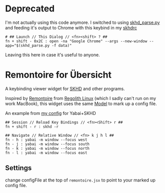 # Deprecated
I'm not actually using this code anymore.  I switched to using  [skhd_parse.py](https://github.com/deekue/dotfiles/blob/macos_tiling_wm/bin/skhd_parse.py) and feeding it's output to Chrome with this keybind in my [skhdrc](https://github.com/deekue/dotfiles/blob/aa4b33a1968aeed1feadae4b08502a65d34fb5cc/config/skhd/skhdrc#L284)

```shell
# ## Launch // This Dialog // <fn><shift> ? ##
fn + shift - 0x2C : open -na "Google Chrome" --args --new-window --app="$(skhd_parse.py -f data)"
``` 
Leaving this here in case it's useful to anyone.

# Remontoire for Übersicht

A keybinding viewer widget for [SKHD](https://github.com/koekeishiya/skhd) and other programs.

Inspired by [Remontoire](https://github.com/regolith-linux/remontoire) from 
[Regolith Linux](https://regolith-linux.org) (which I sadly can't run on my
work MacBook), this widget uses the same
[Model](https://github.com/regolith-linux/remontoire#model) to mark up a config
file.

An example from [my 
config](https://github.com/deekue/dotfiles/blob/master/config/skhd/yabai_skhdrc) for Yabai+SKHD

```
## Session // Reload Key Bindings // <fn><Shift> r ##
fn + shift - r : skhd -r

## Navigate // Relative Window // <fn> k j h l ##
fn - h : yabai -m window --focus west
fn - j : yabai -m window --focus south
fn - k : yabai -m window --focus north
fn - l : yabai -m window --focus east
```

## Settings

change configFile at the top of `remontoire.jsx` to point to your marked up config file.

